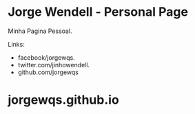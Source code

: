 Jorge Wendell - Personal Page
====================

Minha Pagina Pessoal.

Links:

+ facebook/jorgewqs.
+ twitter.com/jinhowendell.
+ github.com/jorgewqs

# jorgewqs.github.io

